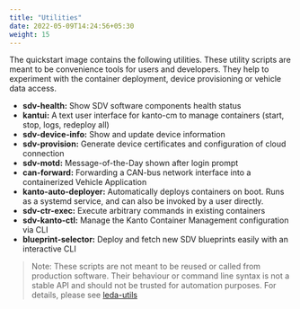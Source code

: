 ```yaml
---
title: "Utilities"
date: 2022-05-09T14:24:56+05:30
weight: 15
---
```


The quickstart image contains the following utilities.
These utility scripts are meant to be convenience tools for users and developers.
They help to experiment with the container deployment, device provisioning or vehicle data access.

- **sdv-health:** Show SDV software components health status
- **kantui:** A text user interface for kanto-cm to manage containers (start, stop, logs, redeploy all)
- **sdv-device-info:** Show and update device information
- **sdv-provision:** Generate device certificates and configuration of cloud connection
- **sdv-motd:** Message-of-the-Day shown after login prompt
- **can-forward:** Forwarding a CAN-bus network interface into a containerized Vehicle Application
- **kanto-auto-deployer:** Automatically deploys containers on boot. Runs as a systemd service, and can also be invoked by a user directly.
- **sdv-ctr-exec:** Execute arbitrary commands in existing containers
- **sdv-kanto-ctl:** Manage the Kanto Container Management configuration via CLI
- **blueprint-selector:** Deploy and fetch new SDV blueprints easily with an interactive CLI

> Note:
  These scripts are not meant to be reused or called from production software.
  Their behaviour or command line syntax is not a stable API and should not be trusted for automation purposes.
  For details, please see [leda-utils](https://github.com/eclipse-leda/leda-utils/)

